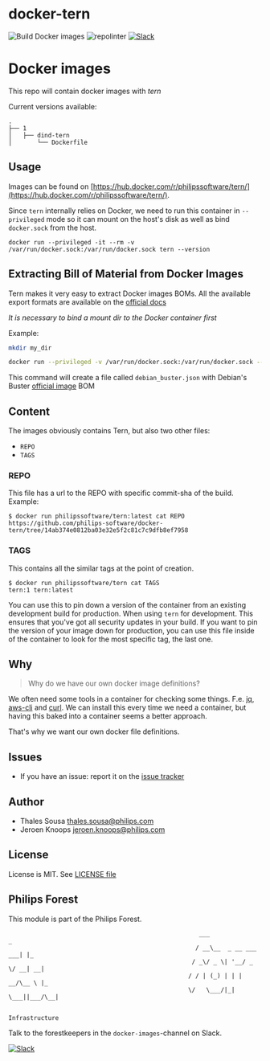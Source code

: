 # docker-tern

![Build Docker images](https://github.com/philips-software/docker-tern/workflows/Build%20Docker%20images/badge.svg)
![repolinter](https://github.com/philips-software/docker-tern/workflows/repolinter/badge.svg)
[![Slack](https://philips-software-slackin.now.sh/badge.svg)](https://philips-software-slackin.now.sh)

# Docker images

This repo will contain docker images with _tern_

Current versions available:
```
.
├── 1
│   ├── dind-tern
│       └── Dockerfile
```
## Usage

Images can be found on [https://hub.docker.com/r/philipssoftware/tern/](https://hub.docker.com/r/philipssoftware/tern/).

Since `tern` internally relies on Docker, we need to run this container in `--privileged` mode so it can mount on the host's disk as well as bind `docker.sock` from the host.

```
docker run --privileged -it --rm -v /var/run/docker.sock:/var/run/docker.sock tern --version
```

## Extracting Bill of Material from Docker Images

Tern makes it very easy to extract Docker images BOMs. All the available export formats are available on the [official docs](https://github.com/vmware/tern)

_It is necessary to bind a mount dir to the Docker container first_

Example:

```bash
mkdir my_dir

docker run --privileged -v /var/run/docker.sock:/var/run/docker.sock --mount type=bind,source=$PWD/my_dir,target=/hostmount --rm philipssoftware/tern report -f json -i debian:buster > debian_buster.json
```

This command will create a file called `debian_buster.json` with Debian's Buster [official image](https://hub.docker.com/layers/debian/library/debian) BOM

## Content

The images obviously contains Tern, but also two other files:
- `REPO`
- `TAGS`

### REPO

This file has a url to the REPO with specific commit-sha of the build.
Example: 

```
$ docker run philipssoftware/tern:latest cat REPO
https://github.com/philips-software/docker-tern/tree/14ab374e0812ba03e32e5f2c81c7c9dfb8ef7958
```

### TAGS

This contains all the similar tags at the point of creation. 

```
$ docker run philipssoftware/tern cat TAGS
tern:1 tern:latest
```

You can use this to pin down a version of the container from an existing development build for production. When using `tern` for development. This ensures that you've got all security updates in your build. If you want to pin the version of your image down for production, you can use this file inside of the container to look for the most specific tag, the last one.

## Why

> Why do we have our own docker image definitions?

We often need some tools in a container for checking some things. F.e. [jq](https://stedolan.github.io/jq/), [aws-cli](https://aws.amazon.com/cli/) and [curl](https://curl.haxx.se/).
We can install this every time we need a container, but having this baked into a container seems a better approach.

That's why we want our own docker file definitions.

## Issues

- If you have an issue: report it on the [issue tracker](https://github.com/philips-software/docker-tern/issues)

## Author

- Thales Sousa  <thales.sousa@philips.com>
- Jeroen Knoops <jeroen.knoops@philips.com>

## License

License is MIT. See [LICENSE file](LICENSE.md)

## Philips Forest

This module is part of the Philips Forest.

```
                                                     ___                   _
                                                    / __\__  _ __ ___  ___| |_
                                                   / _\/ _ \| '__/ _ \/ __| __|
                                                  / / | (_) | | |  __/\__ \ |_
                                                  \/   \___/|_|  \___||___/\__|  

                                                                 Infrastructure
```

Talk to the forestkeepers in the `docker-images`-channel on Slack.

[![Slack](https://philips-software-slackin.now.sh/badge.svg)](https://philips-software-slackin.now.sh)
